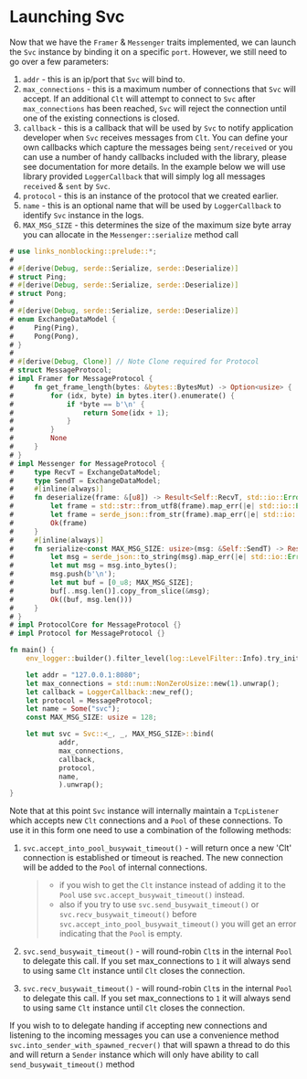 # Launching Svc

Now that we have the `Framer` & `Messenger` traits implemented, we can launch the `Svc` instance by binding it on a specific `port`. However, we still need to go over a few parameters:

1. `addr` - this is an ip/port that `Svc` will bind to.
2. `max_connections` - this is a maximum number of connections that `Svc` will accept. If an additional `Clt` will attempt to connect to `Svc` after `max_connections` has been reached, `Svc` will reject the connection until one of the existing connections is closed.
3. `callback` - this is a callback that will be used by `Svc` to notify application developer when `Svc` receives messages from `Clt`. You can define your own callbacks which capture the messages being `sent/received` or you can use a number of handy callbacks included with the library, please see documentation for more details. In the example below we will use library provided `LoggerCallback` that will simply log all messages `received` & `sent` by `Svc`.
4. `protocol` - this is an instance of the protocol that we created earlier.
5. `name` - this is an optional name that will be used by `LoggerCallback` to identify `Svc` instance in the logs.
6. `MAX_MSG_SIZE` - this determines the size of the maximum size byte array you can allocate in the `Messenger::serialize` method call


```rust
# use links_nonblocking::prelude::*;
# 
# #[derive(Debug, serde::Serialize, serde::Deserialize)]
# struct Ping;
# #[derive(Debug, serde::Serialize, serde::Deserialize)]
# struct Pong;
# 
# #[derive(Debug, serde::Serialize, serde::Deserialize)]
# enum ExchangeDataModel {
#     Ping(Ping),
#     Pong(Pong),
# }
# 
# #[derive(Debug, Clone)] // Note Clone required for Protocol
# struct MessageProtocol;
# impl Framer for MessageProtocol {
#     fn get_frame_length(bytes: &bytes::BytesMut) -> Option<usize> {
#         for (idx, byte) in bytes.iter().enumerate() {
#             if *byte == b'\n' {
#                 return Some(idx + 1);
#             }
#         }
#         None
#     }
# }
# impl Messenger for MessageProtocol {
#     type RecvT = ExchangeDataModel;
#     type SendT = ExchangeDataModel;
#     #[inline(always)]
#     fn deserialize(frame: &[u8]) -> Result<Self::RecvT, std::io::Error> {
#         let frame = std::str::from_utf8(frame).map_err(|e| std::io::Error::new(std::io::ErrorKind::InvalidData, e))?;
#         let frame = serde_json::from_str(frame).map_err(|e| std::io::Error::new(std::io::ErrorKind::InvalidData, e))?;
#         Ok(frame)
#     }
#     #[inline(always)]
#     fn serialize<const MAX_MSG_SIZE: usize>(msg: &Self::SendT) -> Result<([u8; MAX_MSG_SIZE], usize), std::io::Error> {
#         let msg = serde_json::to_string(msg).map_err(|e| std::io::Error::new(std::io::ErrorKind::InvalidData, e))?;
#         let mut msg = msg.into_bytes();
#         msg.push(b'\n');
#         let mut buf = [0_u8; MAX_MSG_SIZE];
#         buf[..msg.len()].copy_from_slice(&msg);
#         Ok((buf, msg.len()))
#     }
# }
# impl ProtocolCore for MessageProtocol {}
# impl Protocol for MessageProtocol {}

fn main() {
    env_logger::builder().filter_level(log::LevelFilter::Info).try_init().unwrap();

    let addr = "127.0.0.1:8080";
    let max_connections = std::num::NonZeroUsize::new(1).unwrap();
    let callback = LoggerCallback::new_ref();
    let protocol = MessageProtocol;
    let name = Some("svc");
    const MAX_MSG_SIZE: usize = 128;

    let mut svc = Svc::<_, _, MAX_MSG_SIZE>::bind(
            addr, 
            max_connections, 
            callback,
            protocol, 
            name,
            ).unwrap();
}
```

Note that at this point `Svc` instance will internally maintain a `TcpListener` which accepts new `Clt` connections and a `Pool` of these connections. To use it in this form one need to use a combination of the following methods:

1. `svc.accept_into_pool_busywait_timeout()` - will return once a new 'Clt' connection is established or timeout is reached. The new connection will be added to the `Pool` of internal connections.
    > * if you wish to get the `Clt` instance instead of adding it to the `Pool` use `svc.accept_busywait_timeout()` instead.
    > * also if you try to use `svc.send_busywait_timeout()` or `svc.recv_busywait_timeout()` before `svc.accept_into_pool_busywait_timeout()` you will get an error indicating that the `Pool` is empty.

2. `svc.send_busywait_timeout()` - will round-robin `Clt`s in the internal `Pool` to delegate this call. If you set max_connections to `1` it will always send to using same `Clt` instance until `Clt` closes the connection.
3. `svc.recv_busywait_timeout()` - will round-robin `Clt`s in the internal `Pool` to delegate this call. If you set max_connections to `1` it will always send to using same `Clt` instance until `Clt` closes the connection.

If you wish to to delegate handing if accepting new connections and listening to the incoming messages you can use a convenience method `svc.into_sender_with_spawned_recver()` that will spawn a thread to do this and will return a `Sender` instance which will only have ability to call `send_busywait_timeout()` method

